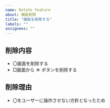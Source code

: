 ```yaml
---
name: Delete feature
about: 機能削除
title: "機能を削除する"
labels: ""
assignees: ""
---
```


## 削除内容

- 〇画面を削除する
- □画面から ☆ ボタンを削除する

## 削除理由

- 〇をユーザーに操作させない方針となったため
